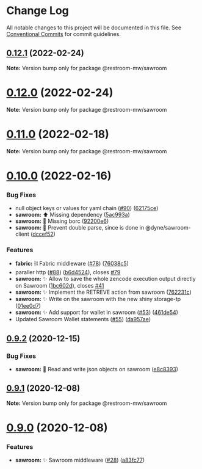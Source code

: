 # Change Log

All notable changes to this project will be documented in this file.
See [Conventional Commits](https://conventionalcommits.org) for commit guidelines.

## [0.12.1](https://github.com/dyne/restroom-mw/compare/v0.12.0...v0.12.1) (2022-02-24)

**Note:** Version bump only for package @restroom-mw/sawroom





# [0.12.0](https://github.com/dyne/restroom-mw/compare/v0.11.0...v0.12.0) (2022-02-24)

**Note:** Version bump only for package @restroom-mw/sawroom





# [0.11.0](https://github.com/dyne/restroom-mw/compare/v0.10.0...v0.11.0) (2022-02-18)

**Note:** Version bump only for package @restroom-mw/sawroom





# [0.10.0](https://github.com/dyne/restroom-mw/compare/v0.9.2...v0.10.0) (2022-02-16)


### Bug Fixes

* null object keys or values for yaml chain ([#90](https://github.com/dyne/restroom-mw/issues/90)) ([62175ce](https://github.com/dyne/restroom-mw/commit/62175ceff0dc6bf17cce7908177301ea6746bfc6))
* **sawroom:** ⬆️  Missing dependency ([5ac993a](https://github.com/dyne/restroom-mw/commit/5ac993a41dac906560998ea999820cbbfeb07e69))
* **sawroom:** 🐛  Missing borc ([92200e6](https://github.com/dyne/restroom-mw/commit/92200e6eb7761f2ac3c1d75de861b70a89975539))
* **sawroom:** 🐛  Prevent double parse, since is done in @dyne/sawroom-client ([dccef52](https://github.com/dyne/restroom-mw/commit/dccef52c37657276bad1d805af336c8169ee4467))


### Features

* **fabric:** ⛓ Fabric middleware ([#78](https://github.com/dyne/restroom-mw/issues/78)) ([76038c5](https://github.com/dyne/restroom-mw/commit/76038c51d0d49e4bb6db966292a00b1d2ac44a4a))
* paraller http ([#88](https://github.com/dyne/restroom-mw/issues/88)) ([b6d4524](https://github.com/dyne/restroom-mw/commit/b6d452486139e588ed3d6347627428168cd513b5)), closes [#79](https://github.com/dyne/restroom-mw/issues/79)
* **sawroom:** ✨  Allow to save the whole zencode execution output directly on Sawroom ([1bc602d](https://github.com/dyne/restroom-mw/commit/1bc602d083e2a99c76ecf3b4dec64c95f06f515f)), closes [#41](https://github.com/dyne/restroom-mw/issues/41)
* **sawroom:** ✨  Implement the RETREVE action from sawroom ([762231c](https://github.com/dyne/restroom-mw/commit/762231c899a5a48fa321fec71c632e78cdf10828))
* **sawroom:** ✨  Write on the sawroom with the new shiny storage-tp ([01ee0d7](https://github.com/dyne/restroom-mw/commit/01ee0d7325bd1fb5a1a3879b118d24dbdabdd0ed))
* **sawroom:** ✨ Add support for wallet in sawroom ([#53](https://github.com/dyne/restroom-mw/issues/53)) ([461de54](https://github.com/dyne/restroom-mw/commit/461de54cdaa60bc6ceeca8a9b25f568fca952b5b))
* Updated Sawroom Wallet statements ([#55](https://github.com/dyne/restroom-mw/issues/55)) ([da957ae](https://github.com/dyne/restroom-mw/commit/da957aebf46d2eb01c39f4d55bfef2c7c10ae8be))





## [0.9.2](https://github.com/dyne/restroom-mw/compare/v0.9.1...v0.9.2) (2020-12-15)


### Bug Fixes

* **sawroom:** 🐛  Read and write json objects on sawroom ([e8c8393](https://github.com/dyne/restroom-mw/commit/e8c83938c64086af2ab5ca85b7c450487b355b1d))





## [0.9.1](https://github.com/dyne/restroom-mw/compare/v0.9.0...v0.9.1) (2020-12-08)

**Note:** Version bump only for package @restroom-mw/sawroom





# [0.9.0](https://github.com/dyne/restroom-mw/compare/v0.8.1...v0.9.0) (2020-12-08)


### Features

* **sawroom:** ✨  Sawroom middleware ([#28](https://github.com/dyne/restroom-mw/issues/28)) ([a83fc77](https://github.com/dyne/restroom-mw/commit/a83fc77736a90fea535d763c1f7899e1748d6cea))
